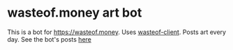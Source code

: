 # wasteof.money art bot
This is a bot for https://wasteof.money. Uses [wasteof-client](https://github.com/oren-lindsey/wasteof-client). Posts art every day. See the bot's posts [here](https://wasteof.money/@art)
